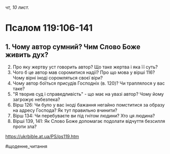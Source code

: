 
_чт, 10 лист._

# Псалом 119:106-141

## 1. Чому автор сумний? Чим Слово Боже живить дух?
2. Про яку жертву уст говорить автор? Що таке жертва і яка її суть?
3. Чого б це автор мав соромитися надії? Про що мова у вірші 116? Чому вірні іноді соромляться своєї віри?
4. Чому автор боїться присудів Господніх (в. 120)? Чи траплялося у вас таке?
5. "Я творив суд і справедливість" - що має на увазі автор? Чому йому загрожує небезпека?
6. Вірш 126: Чи було у вас іноді бажання негайно помститися за образу на адресу Господа? Як тут правильно вчинити?
7. Вірш 134: Чи перебуваєте ви під гнітом людини? Хто ця людина?
8. Вірші 139, 141: Як Слово Боже допомагає подолати відчуття безсилля проти зла?

https://ukrbible.at.ua/PS/ps119.htm

#щоденне_читання
